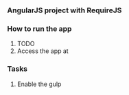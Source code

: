 ### AngularJS project with RequireJS

### How to run the app
1. TODO
1. Access the app at

### Tasks
1. Enable the gulp
